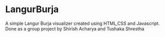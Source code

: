 # LangurBurja

A simple Langur Burja visualizer created using  HTML,CSS and Javascript. Done as a group project by Shirish Acharya and Tushaka Shrestha
